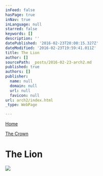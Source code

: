 ```yaml
---
inFeed: false
hasPage: true
inNav: true
inLanguage: null
starred: false
keywords: []
description: ''
datePublished: '2016-02-23T20:00:15.327Z'
dateModified: '2016-02-23T19:59:41.011Z'
title: The Lion
author: []
sourcePath: _posts/2016-02-23-arch2.md
published: true
authors: []
publisher:
  name: null
  domain: null
  url: null
  favicon: null
url: arch2/index.html
_type: WebPage

---
```

[Home][0]

[The Crown][1]

# The Lion
![](https://the-grid-user-content.s3-us-west-2.amazonaws.com/70dc82ab-91c8-4747-88e4-39fd9945748d.jpg)

[0]: https://thegrid.ai/praha/
[1]: https://thegrid.ai/praha/arch1/
